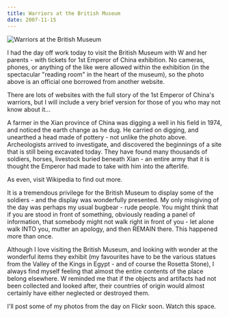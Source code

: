 ```yaml
---
title: Warriors at the British Museum
date: 2007-11-15
---
```


![Warriors at the British Museum](https://source.unsplash.com/cckf4TsHAuw/1600x900)

I had the day off work today to visit the British Museum with W and her parents - with tickets for 1st Emperor of China exhibition. No cameras, phones, or anything of the like were allowed within the exhibition (in the spectacular "reading room" in the heart of the museum), so the photo above is an official one borrowed from another website.

There are lots of websites with the full story of the 1st Emperor of China's warriors, but I will include a very brief version for those of you who may not know about it...

A farmer in the Xian province of China was digging a well in his field in 1974, and noticed the earth change as he dug. He carried on digging, and unearthed a head made of pottery - not unlike the photo above. Archeologists arrived to investigate, and discovered the beginnings of a site that is still being excavated today. They have found many thousands of soldiers, horses, livestock buried beneath Xian - an entire army that it is thought the Emperor had made to take with him into the afterlife.

As even, visit Wikipedia to find out more.

It is a tremendous privilege for the British Museum to display some of the soldiers - and the display was wonderfully presented. My only misgiving of the day was perhaps my usual bugbear - rude people. You might think that if you are stood in front of something, obviously reading a panel of information, that somebody might not walk right in front of you - let alone walk INTO you, mutter an apology, and then REMAIN there. This happened more than once.

Although I love visiting the British Museum, and looking with wonder at the wonderful items they exhibit (my favourites have to be the various statues from the Valley of the Kings in Egypt - and of course the Rosetta Stone), I always find myself feeling that almost the entire contents of the place belong elsewhere. W reminded me that if the objects and artifacts had not been collected and looked after, their countries of origin would almost certainly have either neglected or destroyed them.

I'll post some of my photos from the day on Flickr soon. Watch this space.